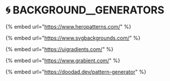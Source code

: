 # 🌀 BACKGROUND\_\_GENERATORS



{% embed url="https://www.heropatterns.com/" %}

{% embed url="https://www.svgbackgrounds.com/" %}

{% embed url="https://uigradients.com/" %}

{% embed url="https://www.grabient.com/" %}

{% embed url="https://doodad.dev/pattern-generator" %}
